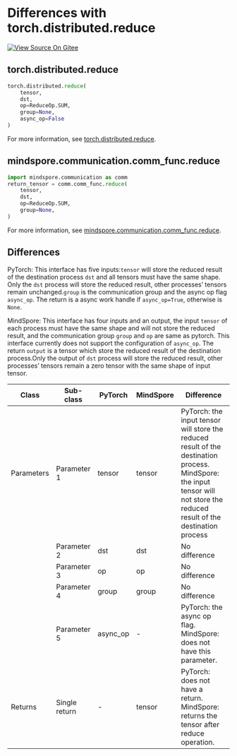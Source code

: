 # Differences with torch.distributed.reduce

[![View Source On Gitee](https://mindspore-website.obs.cn-north-4.myhuaweicloud.com/website-images/master/resource/_static/logo_source_en.svg)](https://gitee.com/mindspore/docs/blob/master/docs/mindspore/source_en/note/api_mapping/pytorch_diff/reduce.md)

## torch.distributed.reduce

```python
torch.distributed.reduce(
    tensor,
    dst,
    op=ReduceOp.SUM,
    group=None,
    async_op=False
)
```

For more information, see [torch.distributed.reduce](https://pytorch.org/docs/1.8.1/distributed.html#torch.distributed.reduce).

## mindspore.communication.comm_func.reduce

```python
import mindspore.communication as comm
return_tensor = comm.comm_func.reduce(
    tensor,
    dst,
    op=ReduceOp.SUM,
    group=None,
)
```

For more information, see [mindspore.communication.comm_func.reduce](https://www.mindspore.cn/docs/en/master/api_python/communication/mindspore.communication.comm_func.reduce.html#mindspore.communication.comm_func.reduce).

## Differences

PyTorch: This interface has five inputs:`tensor` will store the reduced result of the destination process `dst` and all tensors must have the same shape.  Only the `dst` process will store the reduced result, other processes’ tensors remain unchanged.`group` is the communication group and the async op flag `async_op`.  The return is a async work handle if `async_op=True`, otherwise is `None`.

MindSpore: This interface has four inputs and an output, the input `tensor` of each process must have the same shape and will not store the reduced result, and the communication group `group`  and `op` are same as pytorch. This interface currently does not support the configuration of `async_op`. The return `output` is a tensor which store the reduced result of the destination process.Only the output of `dst` process will store the reduced result, other processes’ tensors remain a zero tensor with the same shape of input tensor.

| Class      | Sub-class     | PyTorch  | MindSpore | Difference                                                                                                                                                                  |
|------------|---------------|----------|-----------|-----------------------------------------------------------------------------------------------------------------------------------------------------------------------------|
| Parameters | Parameter 1   | tensor   | tensor    | PyTorch: the input tensor will store the reduced result of the destination process. MindSpore: the input tensor will not store the reduced result of the destination process |
|            | Parameter 2   | dst      | dst       | No difference                                                                                                                                                               |
|            | Parameter 3   | op       | op        | No difference                                                                                                                                                               |
|            | Parameter 4   | group | group     | No difference                                                                                                                                                               |
|            | Parameter 5   | async_op | -         | PyTorch: the async op flag. MindSpore: does not have this parameter.                                                                                                        |
| Returns    | Single return | -| tensor    | PyTorch: does not have a return. MindSpore: returns the tensor after reduce operation.                                                                              |
